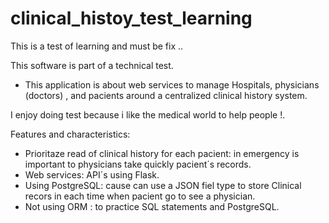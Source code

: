 # clinical_histoy_test_learning
This is a test of learning and must be fix ..

This software is part of a technical test. 

- This application is about web services to manage Hospitals, physicians (doctors) , and pacients around a centralized clinical history system.
 
I enjoy doing test because i like the medical world to help people !.

Features and characteristics:
- Prioritaze read of clinical history for each pacient: in emergency is important to physicians take quickly pacient´s records.
- Web services: API´s using Flask.
- Using PostgreSQL: cause can use a JSON fiel type to store Clinical recors in each time when pacient go to see a physician. 
- Not using ORM : to practice SQL statements and PostgreSQL.

